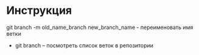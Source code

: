# Инструкция

git branch -m old_name_branch new_branch_name - переименовать имя ветки

+ git branch – посмотреть список веток в репозитории